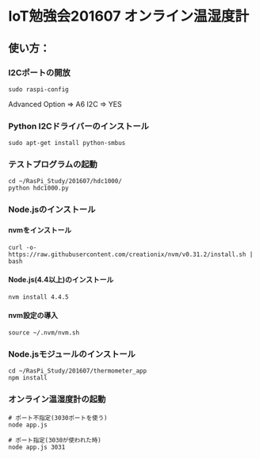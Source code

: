 # IoT勉強会201607 オンライン温湿度計
## 使い方：
### I2Cポートの開放
```
sudo raspi-config
```
Advanced Option => A6 I2C => YES

### Python I2Cドライバーのインストール
```
sudo apt-get install python-smbus
```

### テストプログラムの起動
```
cd ~/RasPi_Study/201607/hdc1000/
python hdc1000.py
```

### Node.jsのインストール
#### nvmをインストール
```
curl -o- https://raw.githubusercontent.com/creationix/nvm/v0.31.2/install.sh | bash
```
#### Node.js(4.4以上)のインストール
```
nvm install 4.4.5
```
#### nvm設定の導入
```
source ~/.nvm/nvm.sh
```

### Node.jsモジュールのインストール
```
cd ~/RasPi_Study/201607/thermometer_app
npm install
```

### オンライン温湿度計の起動
```
# ポート不指定(3030ポートを使う)
node app.js

# ポート指定(3030が使われた時)
node app.js 3031
```
